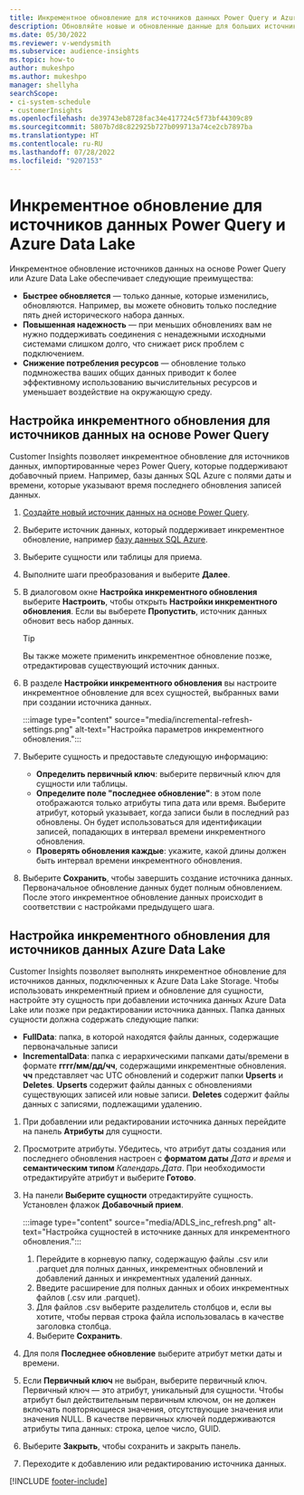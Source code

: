 ```yaml
---
title: Инкрементное обновление для источников данных Power Query и Azure Data Lake
description: Обновляйте новые и обновленные данные для больших источников данных на основе источников данных Power Query или Azure Data Lake.
ms.date: 05/30/2022
ms.reviewer: v-wendysmith
ms.subservice: audience-insights
ms.topic: how-to
author: mukeshpo
ms.author: mukeshpo
manager: shellyha
searchScope:
- ci-system-schedule
- customerInsights
ms.openlocfilehash: de39743eb8728fac34e417724c5f73bf44309c89
ms.sourcegitcommit: 5807b7d8c822925b727b099713a74ce2cb7897ba
ms.translationtype: HT
ms.contentlocale: ru-RU
ms.lasthandoff: 07/28/2022
ms.locfileid: "9207153"
---
```

# <a name="incremental-refresh-for-power-query-and-azure-data-lake-data-sources"></a>Инкрементное обновление для источников данных Power Query и Azure Data Lake

Инкрементное обновление источников данных на основе Power Query или Azure Data Lake обеспечивает следующие преимущества:

- **Быстрее обновляется** — только данные, которые изменились, обновляются. Например, вы можете обновить только последние пять дней исторического набора данных.
- **Повышенная надежность** — при меньших обновлениях вам не нужно поддерживать соединения с ненадежными исходными системами слишком долго, что снижает риск проблем с подключением.
- **Снижение потребления ресурсов** — обновление только подмножества ваших общих данных приводит к более эффективному использованию вычислительных ресурсов и уменьшает воздействие на окружающую среду.

## <a name="configure-incremental-refresh-for-data-sources-based-on-power-query"></a>Настройка инкрементного обновления для источников данных на основе Power Query

Customer Insights позволяет инкрементное обновление для источников данных, импортированные через Power Query, которые поддерживают добавочный прием. Например, базы данных SQL Azure с полями даты и времени, которые указывают время последнего обновления записей данных.

1. [Создайте новый источник данных на основе Power Query](connect-power-query.md).

1. Выберите источник данных, который поддерживает инкрементное обновление, например [базу данных SQL Azure](/power-query/connectors/azuresqldatabase).

1. Выберите сущности или таблицы для приема.

1. Выполните шаги преобразования и выберите **Далее**.

1. В диалоговом окне **Настройка инкрементного обновления** выберите **Настроить**, чтобы открыть **Настройки инкрементного обновления**. Если вы выберете **Пропустить**, источник данных обновит весь набор данных.
   > [!TIP]
   > Вы также можете применить инкрементное обновление позже, отредактировав существующий источник данных.

1. В разделе **Настройки инкрементного обновления** вы настроите инкрементное обновление для всех сущностей, выбранных вами при создании источника данных.

   :::image type="content" source="media/incremental-refresh-settings.png" alt-text="Настройка параметров инкрементного обновления.":::

1. Выберите сущность и предоставьте следующую информацию:

   - **Определить первичный ключ**: выберите первичный ключ для сущности или таблицы.
   - **Определите поле "последнее обновление"**: в этом поле отображаются только атрибуты типа дата или время. Выберите атрибут, который указывает, когда записи были в последний раз обновлены. Он будет использоваться для идентификации записей, попадающих в интервал времени инкрементного обновления.
   - **Проверять обновления каждые**: укажите, какой длины должен быть интервал времени инкрементного обновления.

1. Выберите **Сохранить**, чтобы завершить создание источника данных. Первоначальное обновление данных будет полным обновлением. После этого инкрементное обновление данных происходит в соответствии с настройками предыдущего шага.

## <a name="configure-incremental-refresh-for-azure-data-lake-data-sources"></a>Настройка инкрементного обновления для источников данных Azure Data Lake

Customer Insights позволяет выполнять инкрементное обновление для источников данных, подключенных к Azure Data Lake Storage. Чтобы использовать инкрементный прием и обновление для сущности, настройте эту сущность при добавлении источника данных Azure Data Lake или позже при редактировании источника данных. Папка данных сущности должна содержать следующие папки:

- **FullData**: папка, в которой находятся файлы данных, содержащие первоначальные записи
- **IncrementalData**: папка с иерархическими папками даты/времени в формате **гггг/мм/дд/чч**, содержащими инкрементные обновления. **чч** представляет час UTC обновлений и содержит папки **Upserts** и **Deletes**. **Upserts** содержит файлы данных с обновлениями существующих записей или новые записи. **Deletes** содержит файлы данных с записями, подлежащими удалению.

1. При добавлении или редактировании источника данных перейдите на панель **Атрибуты** для сущности.

1. Просмотрите атрибуты. Убедитесь, что атрибут даты создания или последнего обновления настроен с **форматом даты** *Дата и время* и **семантическим типом** *Календарь.Дата*. При необходимости отредактируйте атрибут и выберите **Готово**.

1. На панели **Выберите сущности** отредактируйте сущность. Установлен флажок **Добавочный прием**.

   :::image type="content" source="media/ADLS_inc_refresh.png" alt-text="Настройка сущностей в источнике данных для инкрементного обновления.":::

   1. Перейдите в корневую папку, содержащую файлы .csv или .parquet для полных данных, инкрементных обновлений и добавлений данных и инкрементных удалений данных.
   1. Введите расширение для полных данных и обоих инкрементных файлов (\.csv или \.parquet).
   1. Для файлов .csv выберите разделитель столбцов и, если вы хотите, чтобы первая строка файла использовалась в качестве заголовка столбца.
   1. Выберите **Сохранить**.

1. Для поля **Последнее обновление** выберите атрибут метки даты и времени.

1. Если **Первичный ключ** не выбран, выберите первичный ключ. Первичный ключ — это атрибут, уникальный для сущности. Чтобы атрибут был действительным первичным ключом, он не должен включать повторяющиеся значения, отсутствующие значения или значения NULL. В качестве первичных ключей поддерживаются атрибуты типа данных: строка, целое число, GUID.

1. Выберите **Закрыть**, чтобы сохранить и закрыть панель.

1. Переходите к добавлению или редактированию источника данных.

[!INCLUDE [footer-include](includes/footer-banner.md)]
